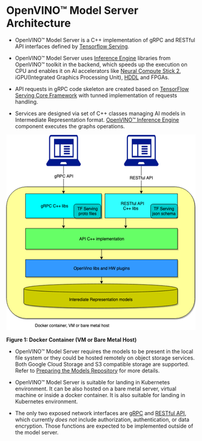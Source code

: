 # OpenVINO&trade; Model Server Architecture

- OpenVINO&trade; Model Server is a C++ implementation of gRPC and RESTful API interfaces defined by [Tensorflow Serving](https://www.tensorflow.org/tfx/guide/serving).

- OpenVINO&trade; Model Server uses [Inference Engine](https://docs.openvinotoolkit.org/latest/openvino_docs_IE_DG_inference_engine_intro.html) libraries from OpenVINO&trade; toolkit in the backend, which speeds up the execution on CPU and enables it on AI accelerators like [Neural Compute Stick 2](https://software.intel.com/content/www/us/en/develop/hardware/neural-compute-stick.html), iGPU(Integrated Graphics Processing Unit), [HDDL](https://docs.openvinotoolkit.org/2018_R5/_docs_IE_DG_supported_plugins_HDDL.html) and FPGAs.

- API requests in gRPC code skeleton are created based on [TensorFlow Serving Core Framework](https://www.tensorflow.org/tfx/guide/serving) with tunned implementation of requests handling.

- Services are designed via set of C++ classes managing AI models in Intermediate Representation format. [OpenVINO&trade; Inference Engine](https://docs.openvinotoolkit.org/latest/openvino_docs_IE_DG_inference_engine_intro.html) component executes the graphs operations.

![architecture chart](./Images/serving-c.png)

**Figure 1: Docker Container (VM or Bare Metal Host)**

- OpenVINO&trade; Model Server requires the models to be present in the local file system or they could be hosted remotely on object storage services. Both Google Cloud Storage and S3 compatible storage are supported. Refer to [Preparing the Models Repository](./PreparingModelsRepository.md) for more details.

- OpenVINO&trade; Model Server is suitable for landing in Kubernetes environment. It can be also hosted on a bare metal server, virtual machine or inside a docker container. It is also suitable for landing in Kubernetes environment. 

- The only two exposed network interfaces are [gRPC](./ModelServerGRPCAPI.md) and [RESTful API](./ModelServerRESTAPI.md), which currently _does not_ include authorization, authentication, or data encryption. Those functions are expected to be implemented outside of the model server.